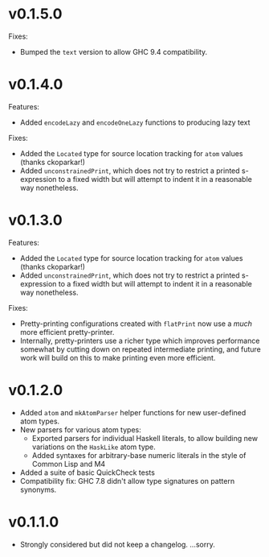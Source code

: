 v0.1.5.0
=======

Fixes:

* Bumped the `text` version to allow GHC 9.4 compatibility.

v0.1.4.0
=======

Features:

* Added `encodeLazy` and `encodeOneLazy` functions to producing lazy
  text

Fixes:

* Added the `Located` type for source location tracking for `atom`
  values (thanks ckoparkar!)
* Added `unconstrainedPrint`, which does not try to restrict a printed
  s-expression to a fixed width but will attempt to indent it in a
  reasonable way nonetheless.

v0.1.3.0
=======

Features:

* Added the `Located` type for source location tracking for `atom`
  values (thanks ckoparkar!)
* Added `unconstrainedPrint`, which does not try to restrict a printed
  s-expression to a fixed width but will attempt to indent it in a
  reasonable way nonetheless.

Fixes:

* Pretty-printing configurations created with `flatPrint` now use a
  _much_ more efficient pretty-printer.
* Internally, pretty-printers use a richer type which improves
  performance somewhat by cutting down on repeated intermediate
  printing, and future work will build on this to make printing even
  more efficient.

v0.1.2.0
=======

* Added `atom` and `mkAtomParser` helper functions for new
  user-defined atom types.
* New parsers for various atom types:
    * Exported parsers for individual Haskell literals, to allow
      building new variations on the `HaskLike` atom type.
    * Added syntaxes for arbitrary-base numeric literals in the style of
      Common Lisp and M4
* Added a suite of basic QuickCheck tests
* Compatibility fix: GHC 7.8 didn't allow type signatures on pattern
  synonyms.


v0.1.1.0
=======

* Strongly considered but did not keep a changelog. …sorry.
